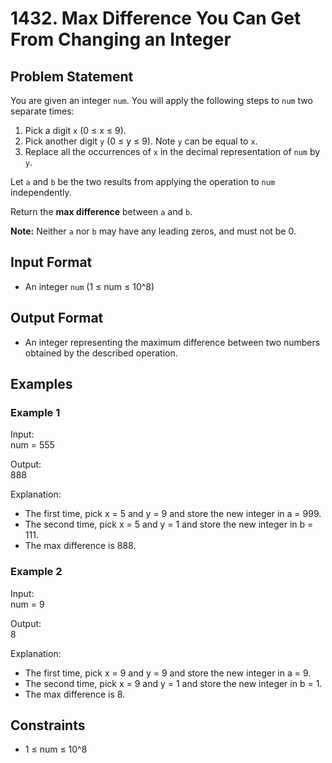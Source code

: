 # 1432. Max Difference You Can Get From Changing an Integer

## Problem Statement

You are given an integer `num`. You will apply the following steps to `num` two separate times:

1. Pick a digit `x` (0 ≤ x ≤ 9).
2. Pick another digit `y` (0 ≤ y ≤ 9). Note `y` can be equal to `x`.
3. Replace all the occurrences of `x` in the decimal representation of `num` by `y`.

Let `a` and `b` be the two results from applying the operation to `num` independently.

Return the **max difference** between `a` and `b`.

**Note:** Neither `a` nor `b` may have any leading zeros, and must not be 0.

## Input Format

- An integer `num` (1 ≤ num ≤ 10^8)

## Output Format

- An integer representing the maximum difference between two numbers obtained by the described operation.

## Examples

### Example 1

Input:  
num = 555

Output:  
888

Explanation:  
- The first time, pick x = 5 and y = 9 and store the new integer in a = 999.
- The second time, pick x = 5 and y = 1 and store the new integer in b = 111.
- The max difference is 888.

### Example 2

Input:  
num = 9

Output:  
8

Explanation:  
- The first time, pick x = 9 and y = 9 and store the new integer in a = 9.
- The second time, pick x = 9 and y = 1 and store the new integer in b = 1.
- The max difference is 8.

## Constraints

- 1 ≤ num ≤ 10^8
